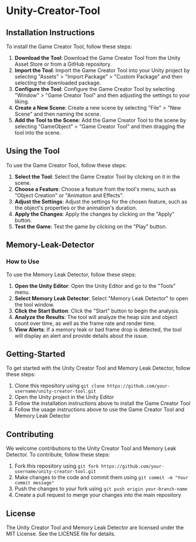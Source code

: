 # Unity-Creator-Tool

## Installation Instructions

To install the Game Creator Tool, follow these steps:

1. **Download the Tool**: Download the Game Creator Tool from the Unity Asset Store or from a GitHub repository.
2. **Import the Tool**: Import the Game Creator Tool into your Unity project by selecting "Assets" > "Import Package" > "Custom Package" and then selecting the downloaded package.
3. **Configure the Tool**: Configure the Game Creator Tool by selecting "Window" > "Game Creator Tool" and then adjusting the settings to your liking.
4. **Create a New Scene**: Create a new scene by selecting "File" > "New Scene" and then naming the scene.
5. **Add the Tool to the Scene**: Add the Game Creator Tool to the scene by selecting "GameObject" > "Game Creator Tool" and then dragging the tool into the scene.

## Using the Tool

To use the Game Creator Tool, follow these steps:

1. **Select the Tool**: Select the Game Creator Tool by clicking on it in the scene.
2. **Choose a Feature**: Choose a feature from the tool's menu, such as "Object Creation" or "Animation and Effects".
3. **Adjust the Settings**: Adjust the settings for the chosen feature, such as the object's properties or the animation's duration.
4. **Apply the Changes**: Apply the changes by clicking on the "Apply" button.
5. **Test the Game**: Test the game by clicking on the "Play" button.

## Memory-Leak-Detector

### How to Use

To use the Memory Leak Detector, follow these steps:

1. **Open the Unity Editor**: Open the Unity Editor and go to the "Tools" menu.
2. **Select Memory Leak Detector**: Select "Memory Leak Detector" to open the tool window.
3. **Click the Start Button**: Click the "Start" button to begin the analysis.
4. **Analyze the Results**: The tool will analyze the heap size and object count over time, as well as the frame rate and render time.
5. **View Alerts**: If a memory leak or bad frame drop is detected, the tool will display an alert and provide details about the issue.

## Getting-Started

To get started with the Unity Creator Tool and Memory Leak Detector, follow these steps:

1. Clone this repository using `git clone https://github.com/your-username/unity-creator-tool.git`
2. Open the Unity project in the Unity Editor
3. Follow the installation instructions above to install the Game Creator Tool
4. Follow the usage instructions above to use the Game Creator Tool and Memory Leak Detector

## Contributing

We welcome contributions to the Unity Creator Tool and Memory Leak Detector. To contribute, follow these steps:

1. Fork this repository using `git fork https://github.com/your-username/unity-creator-tool.git`
2. Make changes to the code and commit them using `git commit -m "Your commit message"`
3. Push the changes to your fork using `git push origin your-branch-name`
4. Create a pull request to merge your changes into the main repository

## License

The Unity Creator Tool and Memory Leak Detector are licensed under the MIT License. See the LICENSE file for details.
